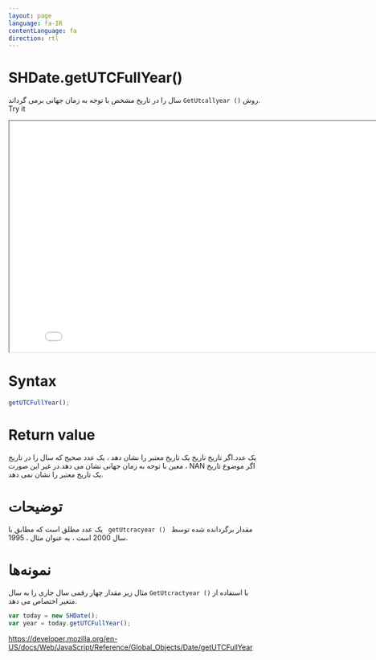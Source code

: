 ```yaml
---
layout: page
language: fa-IR
contentLanguage: fa
direction: rtl
---
```


# SHDate.getUTCFullYear()

روش <code dir="ltr">GetUtcallyear ()</code> سال را در تاریخ مشخص با توجه به زمان جهانی برمی گرداند.
Try it

<iframe style="width: 830px; height: 460px;" src="/SHDateTime-js/examples/live.html?function=getUTCFullYear" title="MDN Web Docs Interactive Example" loading="lazy"></iframe>
<br/>

# Syntax

```js
getUTCFullYear();
```

# Return value

یک عدد.اگر تاریخ تاریخ یک تاریخ معتبر را نشان دهد ، یک عدد صحیح که سال را در تاریخ معین با توجه به زمان جهانی نشان می دهد.در غیر این صورت ، NAN اگر موضوع تاریخ یک تاریخ معتبر را نشان نمی دهد.

# توضیحات

مقدار برگردانده شده توسط <code dir = "ltr"> getUtcracyear () </code> یک عدد مطلق است که مطابق با سال 2000 است ، به عنوان مثال ، 1995.

# نمونه‌ها

با استفاده از <code dir="ltr">GetUtcractyear ()</code>
مثال زیر مقدار چهار رقمی سال جاری را به سال متغیر اختصاص می دهد.

```js
var today = new SHDate();
var year = today.getUTCFullYear();
```

https://developer.mozilla.org/en-US/docs/Web/JavaScript/Reference/Global_Objects/Date/getUTCFullYear
